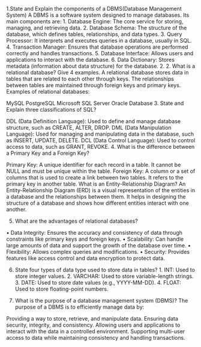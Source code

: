 1.State and Explain the components of a DBMS(Database Management System) A DBMS is a software system designed to manage databases. Its main components are: 1. Database Engine: The core service for storing, managing, and retrieving data. 2. Database Schema: The structure of the database, which defines tables, relationships, and data types. 3. Query Processor: It interprets and executes queries in a database, usually in SQL. 4. Transaction Manager: Ensures that database operations are performed correctly and handles transactions. 5. Database Interface: Allows users and applications to interact with the database. 6. Data Dictionary: Stores metadata (information about data structure) for the database. 2. 2. What is a relational database? Give 4 examples. A relational database stores data in tables that are related to each other through keys. The relationships between tables are maintained through foreign keys and primary keys. Examples of relational databases:

MySQL
PostgreSQL
Microsoft SQL Server
Oracle Database
3. State and Explain three classifications of SQL?

DDL (Data Definition Language): Used to define and manage database structure, such as CREATE, ALTER, DROP.
DML (Data Manipulation Language): Used for managing and manipulating data in the database, such as INSERT, UPDATE, DELETE.
DCL (Data Control Language): Used to control access to data, such as GRANT, REVOKE.
4. What is the difference between a Primary Key and a Foreign Key?

Primary Key: A unique identifier for each record in a table. It cannot be NULL and must be unique within the table.
Foreign Key: A column or a set of columns that is used to create a link between two tables. It refers to the primary key in another table.
What is an Entity-Relationship Diagram? An Entity-Relationship Diagram (ERD) is a visual representation of the entities in a database and the relationships between them. It helps in designing the structure of a database and shows how different entities interact with one another.

5. What are the advantages of relational databases?

• Data Integrity: Ensures the accuracy and consistency of data through constraints like primary keys and foreign keys. • Scalability: Can handle large amounts of data and support the growth of the database over time. • Flexibility: Allows complex queries and modifications. • Security: Provides features like access control and data encryption to protect data.

6. State four types of data type used to store data in tables? 1. INT: Used to store integer values. 2. VARCHAR: Used to store variable-length strings. 3. DATE: Used to store date values (e.g., YYYY-MM-DD). 4. FLOAT: Used to store floating-point numbers.

7. What is the purpose of a database management system (DBMS)? The purpose of a DBMS is to efficiently manage data by:

Providing a way to store, retrieve, and manipulate data.
Ensuring data security, integrity, and consistency.
Allowing users and applications to interact with the data in a controlled environment.
Supporting multi-user access to data while maintaining consistency and handling transactions.
